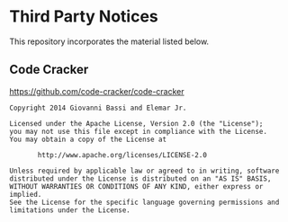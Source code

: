 ﻿# Third Party Notices

This repository incorporates the material listed below.

## Code Cracker 

https://github.com/code-cracker/code-cracker

```
Copyright 2014 Giovanni Bassi and Elemar Jr.

Licensed under the Apache License, Version 2.0 (the "License");
you may not use this file except in compliance with the License.
You may obtain a copy of the License at

       http://www.apache.org/licenses/LICENSE-2.0

Unless required by applicable law or agreed to in writing, software
distributed under the License is distributed on an "AS IS" BASIS,
WITHOUT WARRANTIES OR CONDITIONS OF ANY KIND, either express or implied.
See the License for the specific language governing permissions and
limitations under the License.
```
